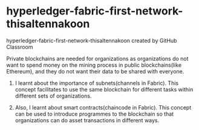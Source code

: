 # hyperledger-fabric-first-network-thisaltennakoon
hyperledger-fabric-first-network-thisaltennakoon created by GitHub Classroom

Private blockchains are needed for organizations as organizations do not want to spend money on the mining process in public blockchains(like Ethereum), and they do not want their data to be shared with everyone.

1. I learnt about the importance of subnets(channels in Fabric). This concept facilitates to use the same blockchain for different tasks within different sets of organizations.

2. Also, I learnt about smart contracts(chaincode in Fabric). This concept can be used to introduce programmes to the blockchain so that organizations can do asset transactions in different ways.
